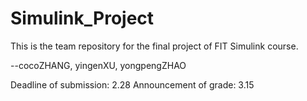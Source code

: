 # Simulink_Project
This is the team repository for the final project of FIT Simulink course.

--cocoZHANG, yingenXU, yongpengZHAO

Deadline of submission: 2.28
Announcement of grade: 3.15

